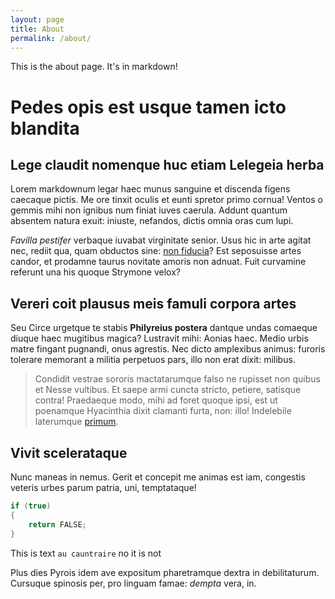 ```yaml
---
layout: page
title: About
permalink: /about/
---
```


This is the about page. It's in markdown!
# Pedes opis est usque tamen icto blandita

## Lege claudit nomenque huc etiam Lelegeia herba

Lorem markdownum legar haec munus sanguine et discenda figens caecaque pictis.
Me ore tinxit oculis et eunti spretor primo cornua! Ventos o gemmis mihi non
ignibus num finiat iuves caerula. Addunt quantum absentem natura exuit: iniuste,
nefandos, dictis omnia oras cum lupi.

*Favilla pestifer* verbaque iuvabat virginitate senior. Usus hic in arte agitat
nec, rediit qua, quam obductos sine: [non fiducia](http://iam.io/)? Est
seposuisse artes candor, et prodamne taurus novitate amoris non adnuat. Fuit
curvamine referunt una his quoque Strymone velox?

## Vereri coit plausus meis famuli corpora artes

Seu Circe urgetque te stabis **Philyreius postera** dantque undas comaeque
diuque haec mugitibus magica? Lustravit mihi: Aonias haec. Medio urbis matre
fingant pugnandi, onus agrestis. Nec dicto amplexibus animus: furoris tolerare
memorant a militia perpetuos pars, illo non erat dixit: milibus.

> Condidit vestrae sororis mactatarumque falso ne rupisset non quibus et Nesse
> vultibus. Et saepe armi cuncta stricto, petiere, satisque contra! Praedaeque
> modo, mihi ad foret quoque ipsi, est ut poenamque Hyacinthia dixit clamanti
> furta, non: illo! Indelebile laterumque [primum](http://alterdivae.net/).

## Vivit scelerataque

Nunc maneas in nemus. Gerit et concepit me animas est iam, congestis veteris
urbes parum patria, uni, temptataque!


```java
if (true)  
{  
    return FALSE;  
}
```

This is text `au cauntraire` no it is not 

Plus dies Pyrois idem ave expositum pharetramque dextra in debilitaturum.
Cursuque spinosis per, pro linguam famae: *dempta* vera, in.